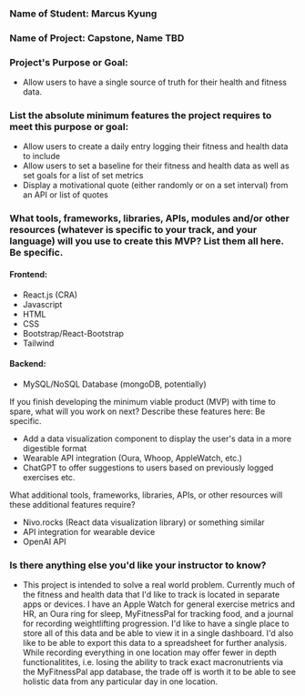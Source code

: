 ### Name of Student: Marcus Kyung

### Name of Project: Capstone, Name TBD

### Project's Purpose or Goal: 
- Allow users to have a single source of truth for their health and fitness data.

### List the absolute minimum features the project requires to meet this purpose or goal:
- Allow users to create a daily entry logging their fitness and health data to include 
- Allow users to set a baseline for their fitness and health data as well as set goals for a list of set metrics
- Display a motivational quote (either randomly or on a set interval) from an API or list of quotes 

### What tools, frameworks, libraries, APIs, modules and/or other resources (whatever is specific to your track, and your language) will you use to create this MVP? List them all here. Be specific.

#### Frontend:
- React.js (CRA)
- Javascript
- HTML
- CSS
- Bootstrap/React-Bootstrap
- Tailwind

#### Backend:
- MySQL/NoSQL Database (mongoDB, potentially)

If you finish developing the minimum viable product (MVP) with time to spare, what will you work on next? Describe these features here: Be specific.
- Add a data visualization component to display the user's data in a more digestible format
- Wearable API integration (Oura, Whoop, AppleWatch, etc.)
- ChatGPT to offer suggestions to users based on previously logged exercises etc.

What additional tools, frameworks, libraries, APIs, or other resources will these additional features require?
- Nivo.rocks (React data visualization library) or something similar
- API integration for wearable device
- OpenAI API 

### Is there anything else you'd like your instructor to know?
- This project is intended to solve a real world problem. Currently much of the fitness and health data that I'd like to track is located in separate apps or devices. I have an Apple Watch for general exercise metrics and HR, an Oura ring for sleep, MyFitnessPal for tracking food, and a journal for recording weightlifting progression. I'd like to have a single place to store all of this data and be able to view it in a single dashboard. I'd also like to be able to export this data to a spreadsheet for further analysis. While recording everything in one location may offer fewer in depth functionalitites, i.e. losing the ability to track exact macronutrients via the MyFitnessPal app database, the trade off is worth it to be able to see holistic data from any particular day in one location. 